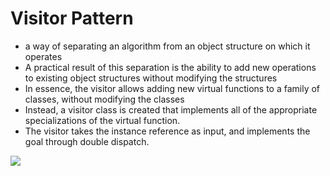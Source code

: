 # Visitor Pattern
- a way of separating an algorithm from an object structure on which it operates
- A practical result of this separation is the ability to add new operations to existing object structures without modifying the structures
- In essence, the visitor allows adding new virtual functions to a family of classes, without modifying the classes
-  Instead, a visitor class is created that implements all of the appropriate specializations of the virtual function. 
- The visitor takes the instance reference as input, and implements the goal through double dispatch.

![](https://upload.wikimedia.org/wikipedia/commons/0/00/W3sDesign_Visitor_Design_Pattern_UML.jpg)